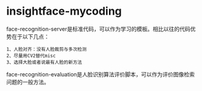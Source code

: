 # insightface-mycoding
face-recognition-server是标准代码，可以作为学习的模板。相比以往的代码优势在于以下几点：

	1、人脸对齐：没有人脸裁剪与多次检测 
	2、尽量用CV2替代misc 
	3、选择大脸或者说最有人脸的新方法 
	
face-recognition-evaluation是人脸识别算法评价脚本，可以作为评价图像检索问题的一般方法。
